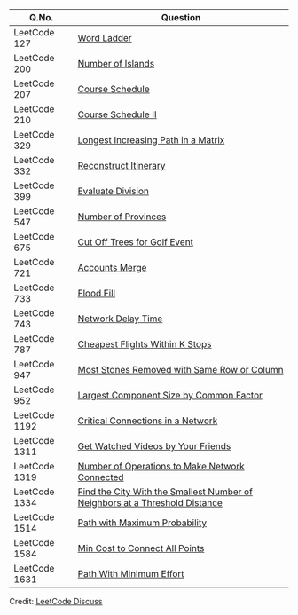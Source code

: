 | Q.No. | Question |
| --- | --- |
| LeetCode 127 | [Word Ladder](https://grid47.xyz/posts/leetcode_127) |
| LeetCode 200 | [Number of Islands](https://grid47.xyz/posts/leetcode_200) |
| LeetCode 207 | [Course Schedule](https://grid47.xyz/posts/leetcode_207) |
| LeetCode 210 | [Course Schedule II](https://grid47.xyz/posts/leetcode_210) |
| LeetCode 329 | [Longest Increasing Path in a Matrix](https://grid47.xyz/posts/leetcode_329) |
| LeetCode 332 | [Reconstruct Itinerary](https://grid47.xyz/posts/leetcode_332) |
| LeetCode 399 | [Evaluate Division](https://grid47.xyz/posts/leetcode_399) |
| LeetCode 547 | [Number of Provinces](https://grid47.xyz/posts/leetcode_547) |
| LeetCode 675 | [Cut Off Trees for Golf Event](https://grid47.xyz/posts/leetcode_675) |
| LeetCode 721 | [Accounts Merge](https://grid47.xyz/posts/leetcode_721) |
| LeetCode 733 | [Flood Fill](https://grid47.xyz/posts/leetcode_733) |
| LeetCode 743 | [Network Delay Time](https://grid47.xyz/posts/leetcode_743) |
| LeetCode 787 | [Cheapest Flights Within K Stops](https://grid47.xyz/posts/leetcode_787) |
| LeetCode 947 | [Most Stones Removed with Same Row or Column](https://grid47.xyz/posts/leetcode_947) |
| LeetCode 952 | [Largest Component Size by Common Factor](https://grid47.xyz/posts/leetcode_952) |
| LeetCode 1192 | [Critical Connections in a Network](https://grid47.xyz/posts/leetcode_1192) |
| LeetCode 1311 | [Get Watched Videos by Your Friends](https://grid47.xyz/posts/leetcode_1311) |
| LeetCode 1319 | [Number of Operations to Make Network Connected](https://grid47.xyz/posts/leetcode_1319) |
| LeetCode 1334 | [Find the City With the Smallest Number of Neighbors at a Threshold Distance](https://grid47.xyz/posts/leetcode_1334) |
| LeetCode 1514 | [Path with Maximum Probability](https://grid47.xyz/posts/leetcode_1514) |
| LeetCode 1584 | [Min Cost to Connect All Points](https://grid47.xyz/posts/leetcode_1584) |
| LeetCode 1631 | [Path With Minimum Effort](https://grid47.xyz/posts/leetcode_1631) |

Credit: [LeetCode Discuss](https://leetcode.com/discuss/study-guide/1326900/graph-algorithms-problems-to-practice)

